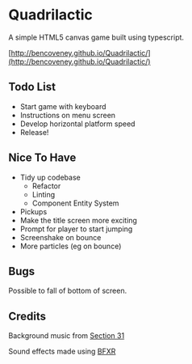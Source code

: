 # Quadrilactic

A simple HTML5 canvas game built using typescript.

[http://bencoveney.github.io/Quadrilactic/](http://bencoveney.github.io/Quadrilactic/)

## Todo List

- Start game with keyboard
- Instructions on menu screen
- Develop horizontal platform speed
- Release!

## Nice To Have

- Tidy up codebase
  - Refactor
  - Linting
  - Component Entity System
- Pickups
- Make the title screen more exciting
- Prompt for player to start jumping
- Screenshake on bounce
- More particles (eg on bounce)

## Bugs

Possible to fall of bottom of screen.

## Credits

Background music from [Section 31](http://opengameart.org/content/robotic-city-v2)

Sound effects made using [BFXR](http://www.bfxr.net)
